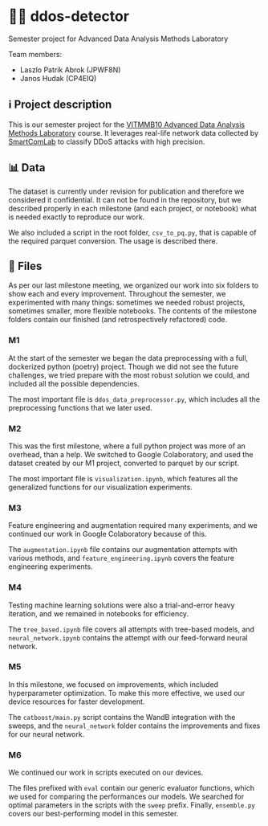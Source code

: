# 🚨🤖 ddos-detector
Semester project for Advanced Data Analysis Methods Laboratory

Team members: 

- Laszlo Patrik Abrok (JPWF8N)
- Janos Hudak (CP4EIQ)

## ℹ️ Project description

This is our semester project for the [VITMMB10 Advanced Data Analysis Methods Laboratory](https://portal.vik.bme.hu/kepzes/targyak/VITMMB10/en/) course. It leverages real-life network data collected by [SmartComLab](https://smartcomlab.tmit.bme.hu/) to classify DDoS attacks with high precision.

## 📊 Data 

The dataset is currently under revision for publication and therefore we considered it confidential. It can not be found in the repository, but we described properly in each milestone (and each project, or notebook) what is needed exactly to reproduce our work.

We also included a script in the root folder, `csv_to_pq.py`, that is capable of the required parquet conversion. The usage is described there.

## 📁 Files

As per our last milestone meeting, we organized our work into six folders to show each and every improvement. Throughout the semester, we experimented with many things: sometimes we needed robust projects, sometimes smaller, more flexible notebooks. The contents of the milestone folders contain our finished (and retrospectively refactored) code.

### M1

At the start of the semester we began the data preprocessing with a full, dockerized python (poetry) project. Though we did not see the future challenges, we tried prepare with the most robust solution we could, and included all the possible dependencies.

The most important file is `ddos_data_preprocessor.py`, which includes all the preprocessing functions that we later used.

### M2 

This was the first milestone, where a full python project was more of an overhead, than a help. We switched to Google Colaboratory, and used the dataset created by our M1 project, converted to parquet by our script. 

The most important file is `visualization.ipynb`, which features all the generalized functions for our visualization experiments.

### M3

Feature engineering and augmentation required many experiments, and we continued our work in Google Colaboratory because of this.

The `augmentation.ipynb` file contains our augmentation attempts with various methods, and `feature_engineering.ipynb` covers the feature engineering experiments.

### M4 

Testing machine learning solutions were also a trial-and-error heavy iteration, and we remained in notebooks for efficiency. 

The `tree_based.ipynb` file covers all attempts with tree-based models, and `neural_network.ipynb` contains the attempt with our feed-forward neural network.

### M5 

In this milestone, we focused on improvements, which included hyperparameter optimization. To make this more effective, we used our device resources for faster development. 

The `catboost/main.py` script contains the WandB integration with the sweeps, and the `neural_network` folder contains the improvements and fixes for our neural network.

### M6

We continued our work in scripts executed on our devices. 

The files prefixed with `eval` contain our generic evaluator functions, which we used for comparing the performances our models. We searched for optimal parameters in the scripts with the `sweep` prefix. Finally, `ensemble.py` covers our best-performing model in this semester.